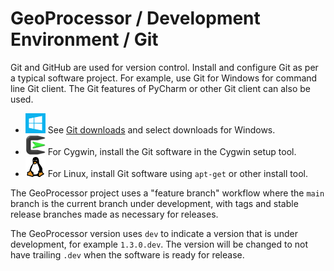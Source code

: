 # GeoProcessor / Development Environment / Git #

Git and GitHub are used for version control.
Install and configure Git as per a typical software project.
For example, use Git for Windows for command line Git client.
The Git features of PyCharm or other Git client can also be used.

*   ![windows](../images/windows-32.png) See [Git downloads](https://git-scm.com/downloads) and select downloads for Windows.
*   ![cygwin](../images/cygwin-32.png) For Cygwin, install the Git software in the Cygwin setup tool.
*   ![linux](../images/linux-32.png) For Linux, install Git software using `apt-get` or other install tool.

The GeoProcessor project uses a "feature branch" workflow where the `main` branch is the current branch under development,
with tags and stable release branches made as necessary for releases.

The GeoProcessor version uses `dev` to indicate a version that is under development,
for example `1.3.0.dev`.  The version will be changed to not have trailing `.dev` when the software is ready for release.
